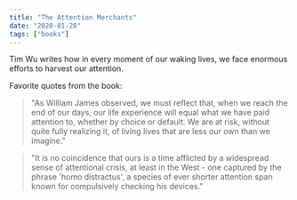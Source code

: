 ```yaml
---
title: "The Attention Merchants"
date: "2020-01-28"
tags: ["books"]
---
```


Tim Wu writes how in every moment of our waking lives, we face enormous efforts to harvest our attention.

Favorite quotes from the book:

> "As William James observed, we must reflect that, when we reach the end of our days, our life experience will equal what we have paid attention to, whether by choice or default. We are at risk, without quite fully realizing it, of living lives that are less our own than we imagine."

> "It is no coincidence that ours is a time afflicted by a widespread sense of attentional crisis, at least in the West - one captured by the phrase 'homo distractus', a species of ever shorter attention span known for compulsively checking his devices."
